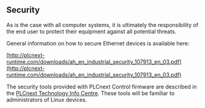 ## Security

As is the case with all computer systems, it is ultimately the responsibility of the end user to protect their equipment against all potential threats.

General information on how to secure Ethernet devices is available here:

[http://plcnext-runtime.com/downloads/ah_en_industrial_security_107913_en_03.pdf](http://plcnext-runtime.com/downloads/ah_en_industrial_security_107913_en_03.pdf)

The security tools provided with PLCnext Control firmware are described in the [PLCnext Technology Info Centre][security-info]. These tools will be familiar to administrators of Linux devices.

[security-info]: https://www.plcnext.help/te/Security/Security.htm
